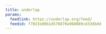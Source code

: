 ```yaml
---
title: underlap
params:
  feedlink: https://underlap.org/feed/
  feedid: f7015e80b1d576870a968889cd33dbdd
---
```

